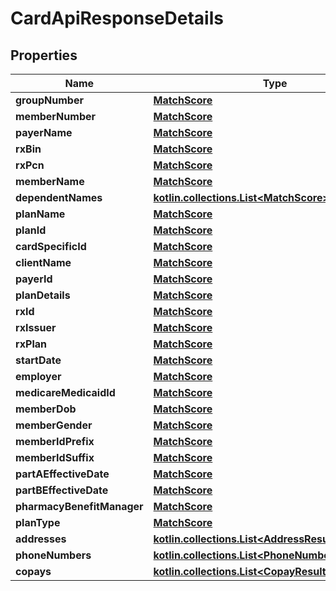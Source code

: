 
# CardApiResponseDetails

## Properties
| Name | Type | Description | Notes |
| ------------ | ------------- | ------------- | ------------- |
| **groupNumber** | [**MatchScore**](MatchScore.md) |  |  [optional] |
| **memberNumber** | [**MatchScore**](MatchScore.md) |  |  [optional] |
| **payerName** | [**MatchScore**](MatchScore.md) |  |  [optional] |
| **rxBin** | [**MatchScore**](MatchScore.md) |  |  [optional] |
| **rxPcn** | [**MatchScore**](MatchScore.md) |  |  [optional] |
| **memberName** | [**MatchScore**](MatchScore.md) |  |  [optional] |
| **dependentNames** | [**kotlin.collections.List&lt;MatchScore&gt;**](MatchScore.md) |  |  [optional] |
| **planName** | [**MatchScore**](MatchScore.md) |  |  [optional] |
| **planId** | [**MatchScore**](MatchScore.md) |  |  [optional] |
| **cardSpecificId** | [**MatchScore**](MatchScore.md) |  |  [optional] |
| **clientName** | [**MatchScore**](MatchScore.md) |  |  [optional] |
| **payerId** | [**MatchScore**](MatchScore.md) |  |  [optional] |
| **planDetails** | [**MatchScore**](MatchScore.md) |  |  [optional] |
| **rxId** | [**MatchScore**](MatchScore.md) |  |  [optional] |
| **rxIssuer** | [**MatchScore**](MatchScore.md) |  |  [optional] |
| **rxPlan** | [**MatchScore**](MatchScore.md) |  |  [optional] |
| **startDate** | [**MatchScore**](MatchScore.md) |  |  [optional] |
| **employer** | [**MatchScore**](MatchScore.md) |  |  [optional] |
| **medicareMedicaidId** | [**MatchScore**](MatchScore.md) |  |  [optional] |
| **memberDob** | [**MatchScore**](MatchScore.md) |  |  [optional] |
| **memberGender** | [**MatchScore**](MatchScore.md) |  |  [optional] |
| **memberIdPrefix** | [**MatchScore**](MatchScore.md) |  |  [optional] |
| **memberIdSuffix** | [**MatchScore**](MatchScore.md) |  |  [optional] |
| **partAEffectiveDate** | [**MatchScore**](MatchScore.md) |  |  [optional] |
| **partBEffectiveDate** | [**MatchScore**](MatchScore.md) |  |  [optional] |
| **pharmacyBenefitManager** | [**MatchScore**](MatchScore.md) |  |  [optional] |
| **planType** | [**MatchScore**](MatchScore.md) |  |  [optional] |
| **addresses** | [**kotlin.collections.List&lt;AddressResultInner&gt;**](AddressResultInner.md) |  |  [optional] |
| **phoneNumbers** | [**kotlin.collections.List&lt;PhoneNumberResultInner&gt;**](PhoneNumberResultInner.md) |  |  [optional] |
| **copays** | [**kotlin.collections.List&lt;CopayResultInner&gt;**](CopayResultInner.md) |  |  [optional] |



